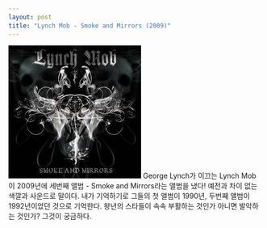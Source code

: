 ```yaml
---
layout: post
title: "Lynch Mob - Smoke and Mirrors (2009)"
---
```


![image](/assets/images/5838a8dda3aa60389521f81e7cecad79.jpg)
George Lynch가 이끄는 Lynch Mob이 2009년에 세번째 앨범 - Smoke and Mirrors라는 앨범을 냈다! 
예전과 차이 없는 색깔과 사운드로 말이다. 내가 기억하기로 그들의 첫 앨범이 1990년, 두번째 앨범이 1992년이었던 것으로 기억한다. 
왕년의 스타들이 속속 부활하는 것인가 아니면 발악하는 것인가? 그것이 궁금하다.

